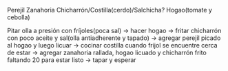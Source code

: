 Perejil
Zanahoria
Chicharrón/Costilla(cerdo)/Salchicha?
Hogao(tomate y cebolla)

Pitar olla a presión con fríjoles(poca sal) -> hacer hogao -> fritar chicharrón con poco aceite y sal(olla antiadherente y tapado) -> agregar perejil picado al hogao y luego licuar -> cocinar costilla cuando frijol se encuentre cerca de estar -> agregar zanahoria rallada, hogao licuado y chicharrón frito faltando 20 para estar listo -> tapar y esperar

